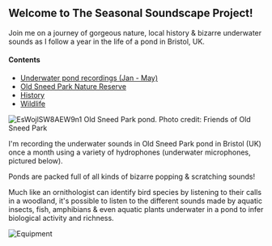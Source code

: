 ## Welcome to The Seasonal Soundscape Project!

Join me on a journey of gorgeous nature, local history & bizarre underwater sounds as I follow a year in the life of a pond in Bristol, UK.  

#### Contents 

- [Underwater pond recordings (Jan - May)](https://jackhalgh.github.io/The-Seasonal-Soundscape-Project/January)
- [Old Sneed Park Nature Reserve](https://jackhalgh.github.io/The-Seasonal-Soundscape-Project/Reserve)
- [History](https://jackhalgh.github.io/The-Seasonal-Soundscape-Project/History)
- [Wildlife](https://jackhalgh.github.io/The-Seasonal-Soundscape-Project/Wildlife)

![EsWojlSW8AEW9n1](https://user-images.githubusercontent.com/74665965/105917854-e2821180-602a-11eb-90ae-7ee3d057075e.png)
Old Sneed Park pond. Photo credit: Friends of Old Sneed Park

I'm recording the underwater sounds in Old Sneed Park pond in Bristol (UK) once a month using a variety of hydrophones (underwater microphones, pictured below). 

Ponds are packed full of all kinds of bizarre popping & scratching sounds!

Much like an ornithologist can identify bird species by listening to their calls in a woodland, it's possible to listen to the different sounds made by aquatic insects, fish, amphibians & even aquatic plants underwater in a pond to infer biological activity and richness.


![Equipment](https://user-images.githubusercontent.com/74665965/105877931-68d13000-5ff8-11eb-9be6-a970ac7366b6.jpg)
